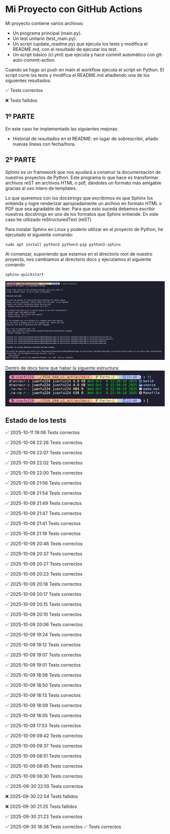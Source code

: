 # Mi Proyecto con GitHub Actions
Mi proyecto contiene varios archivos:
- Un programa principal (main.py).
- Un test unitario (test_main.py).
- Un script (update_readme.py) que ejecuta los tests y modifica el README.md, con el resultado de ejecutar los test.
- Un script básico (ci.yml) que ejecuta y hace commit automático con git-auto-commit-action.

Cuando se hago un push en main el workflow ejecuta el script en Python. El script corre los tests y modifica el README.md añadiendo una de los siguientes resultados:

✅ Tests correctos

❌ Tests fallidos

## 1º PARTE
En este caso he implementado las siguientes mejoras:
- Historial de resultados en el README: en lugar de sobrescribir, añado nuevas líneas con fecha/hora.

## 2º PARTE
Sphinx es un framework que nos ayudará a construir la documentación de nuestros proyectos de Python. Este programa lo que hace es transformar archivos reST en archivos HTML o pdf, dándoles un formato más amigable gracias al uso intero de templates.

Lo que queremos con los docstrings que escribimos es que Sphinx los entienda y logre renderizar apropiadamente un archivo en formato HTML o PDF que sea agradable de leer. Para que esto suceda debemos escribir nuestros docstrings en uno de los formatos que Sphinx entiende. En este caso he utilizado reStructuredText (reST)

Para instalar Sphinx en Linux y poderlo utilizar en el proyecto de Python, he ejecutado el siguiente comando:
```
sudo apt install python3 python3-pip python3-sphinx
```

Al comenzar, suponiendo que estamos en el directorio root de nuestro proyecto, nos cambiamos al directorio docs y ejecutamos el siguiente comando
```
sphinx-quickstart
```
![sphinx-quickstart](https://github.com/Juanfu224/2526_DAW_u1_action/blob/ee62e4b93cfc37f115eff96e518018f0d1dc9dce/images/sphinx-quickstart.png)

Dentro de docs tiene que haber la siguente estructura:
![estructura_docs](https://github.com/Juanfu224/2526_DAW_u1_action/blob/f617396b1ff56e66878aa3d1207de91c499f318a/images/estructura_docs.png)



## Estado de los tests
✅ 2025-10-11 19:06 Tests correctos

✅ 2025-10-09 22:26 Tests correctos

✅ 2025-10-09 22:07 Tests correctos

✅ 2025-10-09 22:02 Tests correctos

✅ 2025-10-09 22:00 Tests correctos

✅ 2025-10-09 21:56 Tests correctos

✅ 2025-10-09 21:54 Tests correctos

✅ 2025-10-09 21:49 Tests correctos

✅ 2025-10-09 21:47 Tests correctos

✅ 2025-10-09 21:41 Tests correctos

✅ 2025-10-09 21:19 Tests correctos

✅ 2025-10-09 20:46 Tests correctos

✅ 2025-10-09 20:37 Tests correctos

✅ 2025-10-09 20:27 Tests correctos

✅ 2025-10-09 20:23 Tests correctos

✅ 2025-10-09 20:18 Tests correctos

✅ 2025-10-09 20:17 Tests correctos

✅ 2025-10-09 20:15 Tests correctos

✅ 2025-10-09 20:10 Tests correctos

✅ 2025-10-09 20:06 Tests correctos

✅ 2025-10-09 19:24 Tests correctos

✅ 2025-10-09 19:12 Tests correctos

✅ 2025-10-09 19:07 Tests correctos

✅ 2025-10-09 19:01 Tests correctos

✅ 2025-10-09 18:58 Tests correctos

✅ 2025-10-09 18:50 Tests correctos

✅ 2025-10-09 18:13 Tests correctos

✅ 2025-10-09 18:09 Tests correctos

✅ 2025-10-09 18:05 Tests correctos

✅ 2025-10-09 17:53 Tests correctos

✅ 2025-10-09 09:42 Tests correctos

✅ 2025-10-09 09:37 Tests correctos

✅ 2025-10-09 08:51 Tests correctos

✅ 2025-10-09 08:45 Tests correctos

✅ 2025-10-09 08:30 Tests correctos

✅ 2025-09-30 22:55 Tests correctos

❌ 2025-09-30 22:54 Tests fallidos

❌ 2025-09-30 21:25 Tests fallidos

✅ 2025-09-30 21:23 Tests correctos

✅ 2025-09-30 18:38 Tests correctos
✅ Tests correctos
